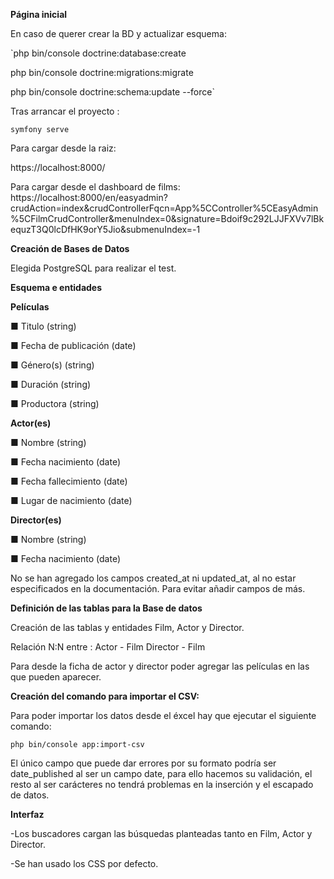 **Página inicial**


En caso de querer crear la BD y actualizar esquema:


`php bin/console doctrine:database:create


php bin/console doctrine:migrations:migrate


php bin/console doctrine:schema:update --force`

Tras arrancar el proyecto :

`symfony serve`

Para cargar desde la raiz:

https://localhost:8000/


Para cargar desde el dashboard de films:
https://localhost:8000/en/easyadmin?crudAction=index&crudControllerFqcn=App%5CController%5CEasyAdmin%5CFilmCrudController&menuIndex=0&signature=Bdoif9c292LJJFXVv7lBkequzT3Q0lcDfHK9orY5Jio&submenuIndex=-1


**Creación de Bases de Datos**

Elegida PostgreSQL para realizar el test.

**Esquema e entidades**

**Películas**

■ Titulo (string)

■ Fecha de publicación (date)

■ Género(s) (string)

■ Duración (string)

■ Productora (string)


**Actor(es)**

■ Nombre (string)
 
■ Fecha nacimiento (date)

■ Fecha fallecimiento (date)

■ Lugar de nacimiento (date)

**Director(es)**

■ Nombre (string)

■ Fecha nacimiento (date)

No se han agregado los campos created_at ni updated_at, al no estar especificados en la documentación. 
Para evitar añadir campos de más.

**Definición de las tablas para la Base de datos**

Creación de las tablas y entidades Film, Actor y Director.

Relación N:N entre :
Actor - Film
Director - Film

Para desde la ficha de actor y director poder agregar las películas en las que pueden aparecer.

**Creación del comando para importar el CSV:**

Para poder importar los datos desde el éxcel hay que ejecutar el siguiente comando:

`php bin/console app:import-csv`

El único campo que puede dar errores por su formato podría ser date_published al ser un campo date, para ello
hacemos su validación, el resto al ser carácteres no tendrá problemas en la inserción y el escapado de datos.

**Interfaz**

-Los buscadores cargan las búsquedas planteadas tanto en Film, Actor y Director.

-Se han usado los CSS por defecto.
